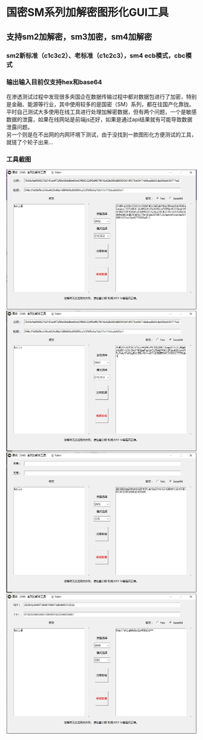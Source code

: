 # 国密SM系列加解密图形化GUI工具
## 支持sm2加解密，sm3加密，sm4加解密
### sm2新标准（c1c3c2）、老标准（c1c2c3），sm4 ecb模式，cbc模式
### 输出输入目前仅支持hex和base64

在渗透测试过程中发现很多央国企在数据传输过程中都对数据包进行了加密，特别是金融、能源等行业，其中使用较多的是国密（SM）系列，都在往国产化靠拢。<br>
平时自己测试大多使用在线工具进行处理加解密数据，但有两个问题，一个是敏感数据的泄露，如果在线网站是前端js还好，如果是通过api结果就有可能导致数据泄露问题。<br>
另一个则是在不出网的内网环境下测试，由于没找到一款图形化方便测试的工具，就搓了个轮子出来...

### 工具截图

![sm2](img/sm2-hex.png)<br>
![sm2](img/sm2-base64.png)<br>
![sm3](img/sm3.png)<br>
![sm4](img/sm4.png)<br>
